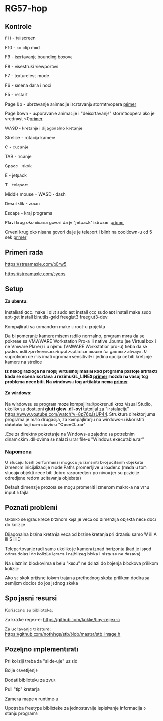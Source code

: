 # RG57-hop


## Kontrole

F11 - fullscreen

F10 - no clip mod

F9 - iscrtavanje bounding boxova

F8 - visestruki viewportovi

F7 - textureless mode

F6 - smena dana i noci

F5 - restart

Page Up - ubrzavanje animacije iscrtavanja stormtroopera [primer](https://gyazo.com/8d072249e81f36c8f0ac08080903c25f)

Page Down - usporavanje animacije i "deiscrtavanje" stormtroopera ako je vrednost <0[primer](https://gyazo.com/40bd200643d8cfd8ce6145194a407388)

WASD - kretanje i dijagonalno kretanje
 
Strelice - rotacija kamere

C - cucanje

TAB - trcanje

Space - skok

E - jetpack

T - teleport

Middle mouse + WASD - dash

Desni klik - zoom

Escape - kraj programa

Plavi krug oko nisana govori da je "jetpack" istrosen [primer](https://gyazo.com/39829cedca9250ff2d76b6d2d3365b02)

Crveni krug oko nisana govori da je je teleport i blink na cooldown-u od 5 sek [primer](https://gyazo.com/ae9c9c8d92ad44f0d73c8d08c2539232)
## Primeri rada
https://streamable.com/q0rw5

https://streamable.com/cyeps

## Setup

#### Za ubuntu:

Instalirati gcc, make i glut
sudo apt install gcc
sudo apt install make
sudo apt-get install binutils-gold freeglut3 freeglut3-dev 

Kompajlirati sa komandom make u root-u projekta

Da bi pomeranje kamere misem radilo normalno, program mora da se pokrene sa VMWWARE Workstation Pro-a ili native Ubuntu (ne Virtual box i ne Vmware Player) i u njemu (VMWARE Workstation pro-u) treba da se podesi edit>preferences>input>optimize mouse for games> always.
U suprotnom ce mis imati ogroman sensitivity i jedina opcija ce biti kretanje kamere na strelice

**Iz nekog razloga na mojoj virtuelnoj masini kod programa postoje artifakti kada se scena iscrtava u rezimu GL_LINES [primer](https://gyazo.com/fb9e1695cfcf707c4b7928b48d046156)
mozda na vasoj tog problema nece biti. Na windowsu tog artifakta nema [primer](https://gyazo.com/e42b0237a4c03971c76a8568a321619c)**


#### Za windows:

Na windowsu se program moze kompajlirati/pokrenuti kroz Visual Studio, ukoliko su dostupni **glut i glew .dll-ovi**
tutorijal za "instalaciju" https://www.youtube.com/watch?v=8p76pJsUP44. Struktura direktorijuma programa je malo drugacija, za kompajliranju na windows-u iskoristiti datoteke koji sam stavio u "OpenGL.rar"

.Exe za direktno pokretanje na Windows-u zajedno sa potrebnim dinamickim .dll-ovima se nalazi u rar file-u "Windows executable.rar"



### Napomena
U slucaju losih performansi moguce je izmeniti broj ucitanih objekata izmenom inicijalizacije  modelPaths promenljive u loader.c (mada u tom slucaju objekti nece biti dobro rasporedjeni po nivou jer su pozicije odredjene redom ucitavanja objekata)

Default dimenzije prozora se mogu promeniti izmenom makro-a na vrhu input.h fajla

## Poznati problemi

Ukoliko se igrac krece brzinom koja je veca od dimenzija objekta nece doci do kolizije

Dijagonalna brzina kretanja veca od brzine kretanja pri drzanju samo W ili A ili S ili D

Teleportovanje radi samo ukoliko je kamera iznad horizonta 
(kad je ispod odma dolazi do kolizije igraca i najblizeg bloka i nista se ne desava)

Na ulaznim blockovima u belu "kucu" ne dolazi do bojenja blockova prilikom kolizije

Ako se skok pritisne tokom trajanja prethodnog skoka prilikom dodira sa zemljom docice do jos jednog skoka

## Spoljasni resursi

Koriscene su biblioteke:

Za kratke regex-e: https://github.com/kokke/tiny-regex-c

Za ucitavanje tekstura: https://github.com/nothings/stb/blob/master/stb_image.h


## Pozeljno implementirati

Pri koliziji treba da "slide-uje" uz zid

Bolje osvetljenje

Dodati biblioteku za zvuk

Pull "tip" kretanja

Zamena mape u runtime-u

Upotreba freetype biblioteke za jednostavnije ispisivanje informacija o stanju programa

